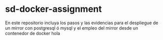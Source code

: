 # sd-docker-assignment

En este repositorio incluya los pasos y las evidencias para el despliegue de un mirror con postgresql ó mysql y el empleo del mirror desde un contenedor de docker
hola
